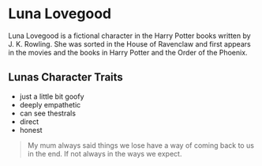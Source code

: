 # Luna Lovegood
Luna Lovegood is a fictional character in the Harry Potter books written by J. K. Rowling. She was sorted in the House of Ravenclaw and first appears in the movies and the books in Harry Potter and the Order of the Phoenix.
## Lunas Character Traits
* just a little bit goofy
* deeply empathetic
* can see thestrals
* direct
* honest
> My mum always said things we lose have a way of coming back to us in the end. If not always in the ways we expect.
